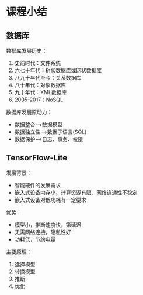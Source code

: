# 课程小结

## 数据库

数据库发展历史：

1. 史前时代：文件系统
2. 六七十年代：树状数据库或网状数据库
3. 八九十年代至今：关系数据库
4. 八十年代：对象数据库
5. 九十年代：XML数据库
6. 2005-2017：NoSQL

数据库发展原动力：

* 数据整合——>数据模型
* 数据独立性——>数据子语言(SQL)
* 数据保护——>日志、事务、权限

## TensorFlow-Lite

发展背景：

* 智能硬件的发展需求
* 嵌入式设备内存小、计算资源有限、网络连通性不稳定
* 嵌入式设备对低功耗有一定要求

优势：

* 模型小，推断速度快，第延迟
* 无需网络连接，隐私性好
* 功耗低，节约电量

主要原理：

1. 选择模型
2. 转换模型
3. 推断
4. 优化
